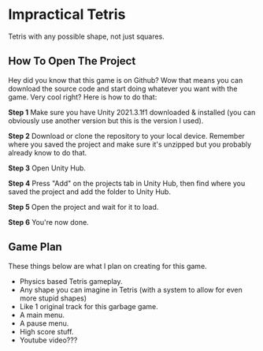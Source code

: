 # Impractical Tetris
Tetris with any possible shape, not just squares.

## How To Open The Project
Hey did you know that this game is on Github? Wow that means you can download the source code and start doing whatever you want with the game. Very cool right?
Here is how to do that:

**Step 1**
Make sure you have Unity 2021.3.1f1 downloaded & installed (you can obviously use another version but this is the version I used).

**Step 2**
Download or clone the repository to your local device. Remember where you saved the project and make sure it's unzipped but you probably already know to do that.

**Step 3**
Open Unity Hub.

**Step 4**
Press "Add" on the projects tab in Unity Hub, then find where you saved the project and add the folder to Unity Hub.

**Step 5**
Open the project and wait for it to load.

**Step 6**
You're now done.

## Game Plan
These things below are what I plan on creating for this game.
- Physics based Tetris gameplay.
- Any shape you can imagine in Tetris (with a system to allow for even more stupid shapes)
- Like 1 original track for this garbage game.
- A main menu.
- A pause menu.
- High score stuff.
- Youtube video???
